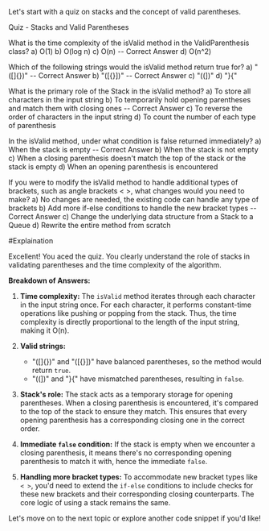 Let's start with a quiz on stacks and the concept of valid parentheses.

Quiz - Stacks and Valid Parentheses

What is the time complexity of the isValid method in the ValidParenthesis class?
a) O(1)
b) O(log n)
c) O(n) -- Correct Answer
d) O(n^2)

Which of the following strings would the isValid method return true for?
a) "([]{})" -- Correct Answer
b) "([{}])" -- Correct Answer
c) "((])"
d) "}{"

What is the primary role of the Stack in the isValid method?
a) To store all characters in the input string
b) To temporarily hold opening parentheses and match them with closing ones -- Correct Answer
c) To reverse the order of characters in the input string
d) To count the number of each type of parenthesis

In the isValid method, under what condition is false returned immediately?
a) When the stack is empty --  Correct Answer
b) When the stack is not empty
c) When a closing parenthesis doesn't match the top of the stack or the stack is empty
d) When an opening parenthesis is encountered

If you were to modify the isValid method to handle additional types of brackets, such as angle brackets < >, what changes would you need to make?
a) No changes are needed, the existing code can handle any type of brackets
b) Add more if-else conditions to handle the new bracket types -- Correct Answer
c) Change the underlying data structure from a Stack to a Queue
d) Rewrite the entire method from scratch

#Explaination

Excellent! You aced the quiz. You clearly understand the role of stacks in validating parentheses and the time complexity of the algorithm.

**Breakdown of Answers:**

1. **Time complexity:** The `isValid` method iterates through each character in the input string once. For each character, it performs constant-time operations like pushing or popping from the stack. Thus, the time complexity is directly proportional to the length of the input string, making it O(n).

2. **Valid strings:**
    * "([]{})" and "([{}])" have balanced parentheses, so the method would return `true`.
    * "((])" and "}{" have mismatched parentheses, resulting in `false`.

3. **Stack's role:** The stack acts as a temporary storage for opening parentheses. When a closing parenthesis is encountered, it's compared to the top of the stack to ensure they match. This ensures that every opening parenthesis has a corresponding closing one in the correct order.

4. **Immediate `false` condition:** If the stack is empty when we encounter a closing parenthesis, it means there's no corresponding opening parenthesis to match it with, hence the immediate `false`.

5. **Handling more bracket types:** To accommodate new bracket types like `< >`, you'd need to extend the `if-else` conditions to include checks for these new brackets and their corresponding closing counterparts. The core logic of using a stack remains the same.

Let's move on to the next topic or explore another code snippet if you'd like! 

